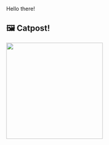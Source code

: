 Hello there!



## 🖼️ Catpost!

<sub>
    <img src="https://cdn2.thecatapi.com/images/ad5.jpg" height="256">
</sub>

